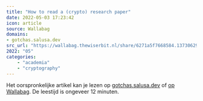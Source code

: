 ```yaml
---
title: "How to read a (crypto) research paper"
date: 2022-05-03 17:23:42
icon: article
source: Wallabag
domains:
- gotchas.salusa.dev
src_url: "https://wallabag.thewiserbit.nl/share/6271a5f7668584.13730629"
2022: "05"
categories:
    - "academia"
    - "cryptography"
---
```

Het oorspronkelijke artikel kan je lezen op [gotchas.salusa.dev](https://gotchas.salusa.dev/how_to_read.html) of [op Wallabag](https://wallabag.thewiserbit.nl/share/6271a5f7668584.13730629). De leestijd is ongeveer 12 minuten.